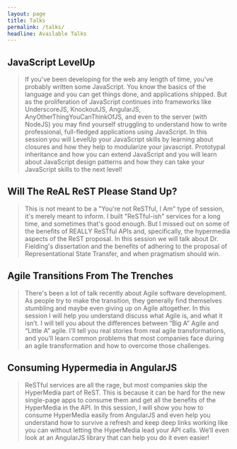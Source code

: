 ```yaml
---
layout: page
title: Talks
permalink: /talks/
headline: Available Talks
---
```


## JavaScript LevelUp
>If you've been developing for the web any length of time, you've probably written some JavaScript. You know the basics of the language and you can get things done, and applications shipped. But as the proliferation of JavaScript continues into frameworks like UnderscoreJS, KnockoutJS, AngularJS, AnyOtherThingYouCanThinkOfJS, and even to the server (with NodeJS) you may find yourself struggling to understand how to write professional, full-fledged applications using JavaScript. In this session you will LevelUp your JavaScript skills by learning about closures and how they help to modularize your javascript. Prototypal inheritance and how you can extend JavaScript and you will learn about JavaScript design patterns and how they can take your JavaScript skills to the next level!

## Will The ReAL ReST Please Stand Up?
>This is not meant to be a "You're not ReSTful, I Am" type of session, it's merely meant to inform. I built "ReSTful-ish" services for a long time, and sometimes that's good enough. But I missed out on some of the benefits of REALLY ReSTful APIs and, specifically, the hypermedia aspects of the ReST proposal. In this session we will talk about Dr. Fielding's dissertation and the benefits of adhering to the proposal of Representational State Transfer, and when pragmatism should win.

## Agile Transitions From The Trenches
>There's been a lot of talk recently about Agile software development. As people try to make the transition, they generally find themselves stumbling and maybe even giving up on Agile altogether. In this session I will help you understand discuss what Agile is, and what it isn’t. I will tell you about the differences between “Big A” Agile and “Little A” agile. I’ll tell you real stories from real agile transformations, and you’ll learn common problems that most companies face during an agile transformation and how to overcome those challenges.

## Consuming Hypermedia in AngularJS
>ReSTful services are all the rage, but most companies skip the HyperMedia part of ReST. This is because it can be hard for the new single-page apps to consume them and get all the benefits of the HyperMedia in the API. In this session, I will show you how to consume HyperMedia easily from AngularJS and even help you understand how to survive a refresh and keep deep links working like you can without letting the HyperMedia lead your API calls. We’ll even look at an AngularJS library that can help you do it even easier!